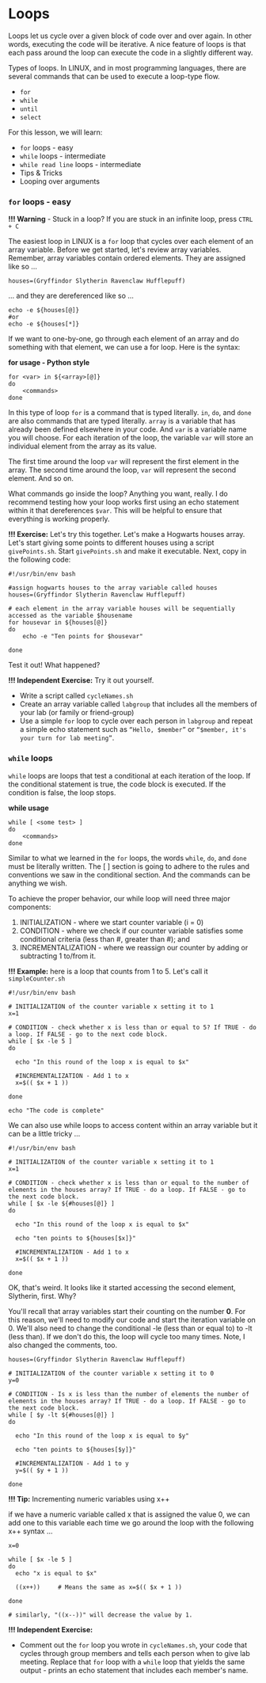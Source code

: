 # Loops

Loops let us cycle over a given block of code over and over again. In other words, executing the code will be iterative. A nice feature of loops is that each pass around the loop can execute the code in a slightly different way.

Types of loops. In LINUX, and in most programming languages, there are several commands that can be used to execute a loop-type flow.
- `for`
- `while`
- `until`
- `select`

For this lesson, we will learn:
- `for` loops - easy
- `while` loops - intermediate
- `while read line` loops - intermediate
- Tips & Tricks
- Looping over arguments

### `for` loops - easy

**!!! Warning** - Stuck in a loop? If you are stuck in an infinite loop, press `CTRL + C` 

The easiest loop in LINUX is a `for` loop that cycles over each element of an array variable. Before we get started, let's review array variables. Remember, array variables contain ordered elements. They are assigned like so …

```
houses=(Gryffindor Slytherin Ravenclaw Hufflepuff)
```

… and they are dereferenced like so …

```
echo -e ${houses[@]}
#or
echo -e ${houses[*]}
```

If we want to one-by-one, go through each element of an array and do something with that element, we can use a for loop. Here is the syntax:

**for usage - Python style**

```
for <var> in ${<array>[@]}
do
    <commands>
done
```

In this type of loop `for` is a command that is typed literally. `in`, `do`, and `done` are also commands that are typed literally. `array` is a variable that has already been defined elsewhere in your code. And `var` is a variable name you will choose. For each iteration of the loop, the variable `var` will store an individual element from the array as its value.

The first time around the loop `var` will represent the first element in the array. The second time around the loop, `var` will represent the second element. And so on.

What commands go inside the loop? Anything you want, really. I do recommend testing how your loop works first using an echo statement within it that dereferences `$var`. This will be helpful to ensure that everything is working properly.

**!!! Exercise:** Let's try this together. Let's make a Hogwarts houses array. Let's start giving some points to different houses using a script `givePoints.sh`. Start `givePoints.sh` and make it executable. Next, copy in the following code:

```
#!/usr/bin/env bash
 
#assign hogwarts houses to the array variable called houses
houses=(Gryffindor Slytherin Ravenclaw Hufflepuff)
 
# each element in the array variable houses will be sequentially accessed as the variable $housename
for housevar in ${houses[@]}
do
    echo -e "Ten points for $housevar"
 
done
```

Test it out! What happened?

**!!! Independent Exercise:** Try it out yourself.
- Write a script called `cycleNames.sh`
- Create an array variable called `labgroup` that includes all the members of your lab (or family or friend-group)
- Use a simple `for` loop to cycle over each person in `labgroup` and repeat a simple echo statement such as `“Hello, $member”` or `“$member, it's your turn for lab meeting”`.

### `while` loops

`while` loops are loops that test a conditional at each iteration of the loop. If the conditional statement is true, the code block is executed. If the condition is false, the loop stops.

**while usage**

```
while [ <some test> ]
do
    <commands>
done
```

Similar to what we learned in the `for` loops, the words `while`, `do`, and `done` must be literally written. The [ <some test > ] section is going to adhere to the rules and conventions we saw in the conditional section. And the commands can be anything we wish.

To achieve the proper behavior, our while loop will need three major components:

1. INITIALIZATION - where we start counter variable (i = 0)
2. CONDITION - where we check if our counter variable satisfies some conditional criteria (less than #, greater than #); and
3. INCREMENTALIZATION - where we reassign our counter by adding or subtracting 1 to/from it.

**!!! Example:** here is a loop that counts from 1 to 5. Let's call it `simpleCounter.sh`

```
#!/usr/bin/env bash
 
# INITIALIZATION of the counter variable x setting it to 1
x=1
 
# CONDITION - check whether x is less than or equal to 5? If TRUE - do a loop. If FALSE - go to the next code block.
while [ $x -le 5 ]
do
 
  echo "In this round of the loop x is equal to $x"
 
  #INCREMENTALIZATION - Add 1 to x
  x=$(( $x + 1 ))
 
done
 
echo "The code is complete"
```

We can also use while loops to access content within an array variable but it can be a little tricky …

```
#!/usr/bin/env bash
 
# INITIALIZATION of the counter variable x setting it to 1
x=1
 
# CONDITION - check whether x is less than or equal to the number of elements in the houses array? If TRUE - do a loop. If FALSE - go to the next code block.
while [ $x -le ${#houses[@]} ]
do
 
  echo "In this round of the loop x is equal to $x"
 
  echo "ten points to ${houses[$x]}"
 
  #INCREMENTALIZATION - Add 1 to x
  x=$(( $x + 1 ))  
 
done
```

OK, that's weird. It looks like it started accessing the second element, Slytherin, first. Why?

You'll recall that array variables start their counting on the number **0**. For this reason, we'll need to modify our code and start the iteration variable on 0. We'll also need to change the conditional -le (less than or equal to) to -lt (less than). If we don't do this, the loop will cycle too many times. Note, I also changed the comments, too.

```
houses=(Gryffindor Slytherin Ravenclaw Hufflepuff)
 
# INITIALIZATION of the counter variable x setting it to 0
y=0
 
# CONDITION - Is x is less than the number of elements the number of elements in the houses array? If TRUE - do a loop. If FALSE - go to the next code block.
while [ $y -lt ${#houses[@]} ]
do
 
  echo "In this round of the loop x is equal to $y"
 
  echo "ten points to ${houses[$y]}"
 
  #INCREMENTALIZATION - Add 1 to y
  y=$(( $y + 1 )) 
 
done
```

**!!! Tip:** Incrementing numeric variables using x++

if we have a numeric variable called x that is assigned the value 0, we can add one to this variable each time we go around the loop with the following x++ syntax …

```
x=0
 
while [ $x -le 5 ]
do
  echo "x is equal to $x"
 
  ((x++))     # Means the same as x=$(( $x + 1 ))
 
done
 
# similarly, "((x--))" will decrease the value by 1.
```

**!!! Independent Exercise:** 
- Comment out the `for` loop you wrote in `cycleNames.sh`, your code that cycles through group members and tells each person when to give lab meeting. Replace that `for` loop with a `while` loop that yields the same output - prints an echo statement that includes each member's name.




